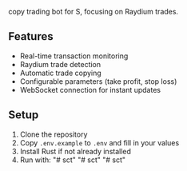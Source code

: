 
copy trading bot for S, focusing on Raydium trades.

## Features
- Real-time transaction monitoring
- Raydium trade detection
- Automatic trade copying
- Configurable parameters (take profit, stop loss)
- WebSocket connection for instant updates

## Setup
1. Clone the repository
2. Copy `.env.example` to `.env` and fill in your values
3. Install Rust if not already installed
4. Run with: "# sct" 
"# sct" 
"# sct" 

